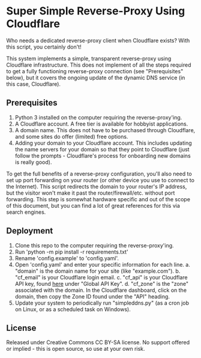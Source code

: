 # Super Simple Reverse-Proxy Using Cloudflare

Who needs a dedicated reverse-proxy client when Cloudflare exists? With this script, you certainly don't! 

This system implements a simple, transparent reverse-proxy using Cloudflare infrastructure. This does not implement of all the steps required to get a fully functioning reverse-proxy connection (see "Prerequisites" below), but it covers the ongoing update of the dynamic DNS service (in this case, Cloudflare).

## Prerequisites

1. Python 3 installed on the computer requiring the reverse-proxy'ing.
2. A Cloudflare account. A free tier is available for hobbyist applications.
3. A domain name. This does not have to be purchased through Cloudflare, and some sites do offer (limited) free options.
4. Adding your domain to your Cloudflare account. This includes updating the name servers for your domain so that they point to Cloudflare (just follow the prompts - Cloudflare's process for onboarding new domains is really good).

To get the full benefits of a reverse-proxy configuration, you'll also need to set up port forwarding on your router (or other device you use to connect to the Internet). This script redirects the domain to your router's IP address, but the visitor won't make it past the router/firewall/etc. without port forwarding. This step is somewhat hardware specific and out of the scope of this document, but you can find a lot of great references for this via search engines.

## Deployment

1. Clone this repo to the computer requiring the reverse-proxy'ing. 
2. Run 'python -m pip install -r requirements.txt'
3. Rename 'config.example' to 'config.yaml'.
4. Open 'config.yaml' and enter your specific information for each line.
	a. "domain" is the domain name for your site (like "example.com").
	b. "cf_email" is your Cloudflare login email.
	c. "cf_api" is your Cloudflare API key, found [here](https://dash.cloudflare.com/profile/api-tokens) under "Global API Key".
	d. "cf_zone" is the "zone" associated with the domain. In the Cloudflare dashboard, click on the domain, then copy the Zone ID found under the "API" heading.
5. Update your system to periodically run "simpleddns.py" (as a cron job on Linux, or as a scheduled task on Windows).

## License

Released under Creative Commons CC BY-SA license. No support offered or implied - this is open source, so use at your own risk.